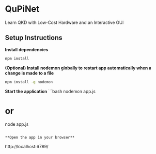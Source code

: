 # QuPiNet
Learn QKD with Low-Cost Hardware and an Interactive GUI

## Setup Instructions
**Install dependencies**

   ```bash
   npm install
   ```

**(Optional) Install nodemon globally to restart app automatically when a change is made to a file**
   ```bash
   npm install -g nodemon
   ```

**Start the application**
    ```bash
   nodemon app.js     
   # or
   node app.js       
   ```

**Open the app in your browser**

   ```
   http://localhost:6789/
   ```
